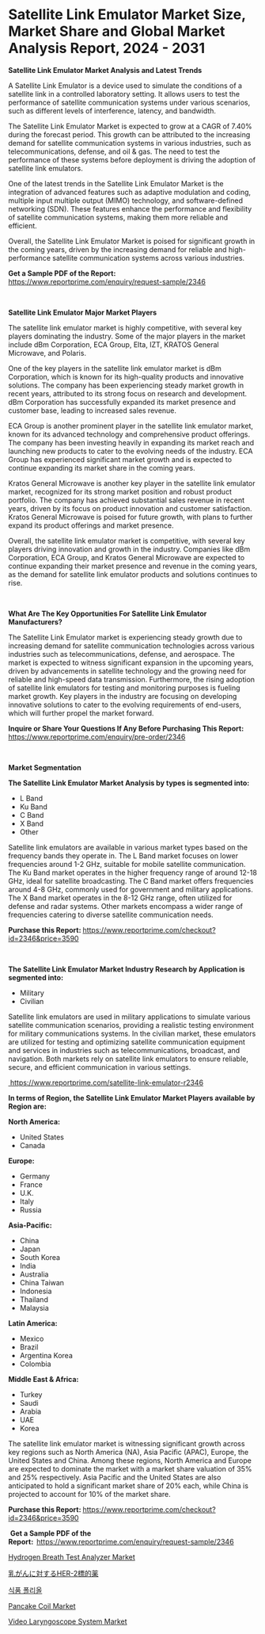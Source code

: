 <p><h1>Satellite Link Emulator Market Size, Market Share and Global Market Analysis Report, 2024 - 2031</h1></p><p><strong>Satellite Link Emulator Market Analysis and Latest Trends</strong></p>
<p><p>A Satellite Link Emulator is a device used to simulate the conditions of a satellite link in a controlled laboratory setting. It allows users to test the performance of satellite communication systems under various scenarios, such as different levels of interference, latency, and bandwidth.</p><p>The Satellite Link Emulator Market is expected to grow at a CAGR of 7.40% during the forecast period. This growth can be attributed to the increasing demand for satellite communication systems in various industries, such as telecommunications, defense, and oil & gas. The need to test the performance of these systems before deployment is driving the adoption of satellite link emulators.</p><p>One of the latest trends in the Satellite Link Emulator Market is the integration of advanced features such as adaptive modulation and coding, multiple input multiple output (MIMO) technology, and software-defined networking (SDN). These features enhance the performance and flexibility of satellite communication systems, making them more reliable and efficient.</p><p>Overall, the Satellite Link Emulator Market is poised for significant growth in the coming years, driven by the increasing demand for reliable and high-performance satellite communication systems across various industries.</p></p>
<p><strong>Get a Sample PDF of the Report:&nbsp;</strong> <a href="https://www.reportprime.com/enquiry/request-sample/2346">https://www.reportprime.com/enquiry/request-sample/2346</a></p>
<p>&nbsp;</p>
<p><strong>Satellite Link Emulator Major Market Players</strong></p>
<p><p>The satellite link emulator market is highly competitive, with several key players dominating the industry. Some of the major players in the market include dBm Corporation, ECA Group, Elta, IZT, KRATOS General Microwave, and Polaris.</p><p>One of the key players in the satellite link emulator market is dBm Corporation, which is known for its high-quality products and innovative solutions. The company has been experiencing steady market growth in recent years, attributed to its strong focus on research and development. dBm Corporation has successfully expanded its market presence and customer base, leading to increased sales revenue.</p><p>ECA Group is another prominent player in the satellite link emulator market, known for its advanced technology and comprehensive product offerings. The company has been investing heavily in expanding its market reach and launching new products to cater to the evolving needs of the industry. ECA Group has experienced significant market growth and is expected to continue expanding its market share in the coming years.</p><p>Kratos General Microwave is another key player in the satellite link emulator market, recognized for its strong market position and robust product portfolio. The company has achieved substantial sales revenue in recent years, driven by its focus on product innovation and customer satisfaction. Kratos General Microwave is poised for future growth, with plans to further expand its product offerings and market presence.</p><p>Overall, the satellite link emulator market is competitive, with several key players driving innovation and growth in the industry. Companies like dBm Corporation, ECA Group, and Kratos General Microwave are expected to continue expanding their market presence and revenue in the coming years, as the demand for satellite link emulator products and solutions continues to rise.</p></p>
<p>&nbsp;</p>
<p><strong>What Are The Key Opportunities For Satellite Link Emulator Manufacturers?</strong></p>
<p><p>The Satellite Link Emulator market is experiencing steady growth due to increasing demand for satellite communication technologies across various industries such as telecommunications, defense, and aerospace. The market is expected to witness significant expansion in the upcoming years, driven by advancements in satellite technology and the growing need for reliable and high-speed data transmission. Furthermore, the rising adoption of satellite link emulators for testing and monitoring purposes is fueling market growth. Key players in the industry are focusing on developing innovative solutions to cater to the evolving requirements of end-users, which will further propel the market forward.</p></p>
<p><strong>Inquire or Share Your Questions If Any Before Purchasing This Report:</strong> <a href="https://www.reportprime.com/enquiry/pre-order/2346">https://www.reportprime.com/enquiry/pre-order/2346</a></p>
<p>&nbsp;</p>
<p><strong>Market Segmentation</strong></p>
<p><strong>The Satellite Link Emulator Market Analysis by types is segmented into:</strong></p>
<p><ul><li>L Band</li><li>Ku Band</li><li>C Band</li><li>X Band</li><li>Other</li></ul></p>
<p><p>Satellite link emulators are available in various market types based on the frequency bands they operate in. The L Band market focuses on lower frequencies around 1-2 GHz, suitable for mobile satellite communication. The Ku Band market operates in the higher frequency range of around 12-18 GHz, ideal for satellite broadcasting. The C Band market offers frequencies around 4-8 GHz, commonly used for government and military applications. The X Band market operates in the 8-12 GHz range, often utilized for defense and radar systems. Other markets encompass a wider range of frequencies catering to diverse satellite communication needs.</p></p>
<p><strong>Purchase this Report:&nbsp;</strong><a href="https://www.reportprime.com/checkout?id=2346&price=3590">https://www.reportprime.com/checkout?id=2346&price=3590</a></p>
<p>&nbsp;</p>
<p><strong>The Satellite Link Emulator Market Industry Research by Application is segmented into:</strong></p>
<p><ul><li>Military</li><li>Civilian</li></ul></p>
<p><p>Satellite link emulators are used in military applications to simulate various satellite communication scenarios, providing a realistic testing environment for military communications systems. In the civilian market, these emulators are utilized for testing and optimizing satellite communication equipment and services in industries such as telecommunications, broadcast, and navigation. Both markets rely on satellite link emulators to ensure reliable, secure, and efficient communication in various settings.</p></p>
<p><a href="https://www.reportprime.com/satellite-link-emulator-r2346">&nbsp;https://www.reportprime.com/satellite-link-emulator-r2346</a></p>
<p><strong>In terms of Region, the Satellite Link Emulator Market Players available by Region are:</strong></p>
<p>
    <p> <strong> North America: </strong>
        <ul>
            <li>United States</li>
            <li>Canada</li>
        </ul>
        </p> 
    <p> <strong> Europe: </strong>
        <ul>
            <li>Germany</li>
            <li>France</li>
            <li>U.K.</li>
            <li>Italy</li>
            <li>Russia</li>
        </ul>
        </p> 
    <p> <strong> Asia-Pacific: </strong>
        <ul>
            <li>China</li>
            <li>Japan</li>
            <li>South Korea</li>
            <li>India</li>
            <li>Australia</li>
            <li>China Taiwan</li>
            <li>Indonesia</li>
            <li>Thailand</li>
            <li>Malaysia</li>
        </ul>
        </p> 
    <p> <strong> Latin America: </strong>
        <ul>
            <li>Mexico</li>
            <li>Brazil</li>
            <li>Argentina Korea</li>
            <li>Colombia</li>
        </ul>
        </p> 
    <p> <strong> Middle East & Africa: </strong>
        <ul>
            <li>Turkey</li>
            <li>Saudi</li>
            <li>Arabia</li>
            <li>UAE</li>
            <li>Korea</li>
        </ul>
    </p>
    </p>
<p><p>The satellite link emulator market is witnessing significant growth across key regions such as North America (NA), Asia Pacific (APAC), Europe, the United States and China. Among these regions, North America and Europe are expected to dominate the market with a market share valuation of 35% and 25% respectively. Asia Pacific and the United States are also anticipated to hold a significant market share of 20% each, while China is projected to account for 10% of the market share.</p></p>
<p><strong>Purchase this Report: </strong><a href="https://www.reportprime.com/checkout?id=2346&price=3590">https://www.reportprime.com/checkout?id=2346&price=3590</a></p>
<p>&nbsp;<strong>Get a Sample PDF of the Report:&nbsp;&nbsp;</strong><a href="https://www.reportprime.com/enquiry/request-sample/2346">https://www.reportprime.com/enquiry/request-sample/2346</a></p>
<p><strong></strong></p>
<p><p><a href="https://medium.com/@shanypaucek/hydrogen-breath-test-analyzer-market-strategic-insights-product-evolution-and-market-segmentation-1faf2d3decf0">Hydrogen Breath Test Analyzer Market</a></p><p><a href="https://github.com/Alenaieme/Market-Research-Report-List-3/blob/main/485696382719.md">乳がんに対するHER-2標的薬</a></p><p><a href="https://github.com/tasfiyaj85/Market-Research-Report-List-2/blob/main/4307039102866.md">식품 폴리올</a></p><p><a href="https://github.com/cecuraprangm/Market-Research-Report-List-4/blob/main/pancake-coil-market.md">Pancake Coil Market</a></p><p><a href="https://medium.com/@williambatz78/booming-video-laryngoscope-system-market-sector-market-analysis-and-growth-projections-till-2031-186e81b08899">Video Laryngoscope System Market</a></p></p>